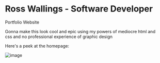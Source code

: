 # Ross Wallings - Software Developer
Portfolio Website

Gonna make this look cool and epic using my powers of mediocre html and css and no professional experience of graphic design

Here's a peek at the homepage:

![image](https://github.com/user-attachments/assets/540507ab-724b-43e9-83f7-2369bcf6fa29)
